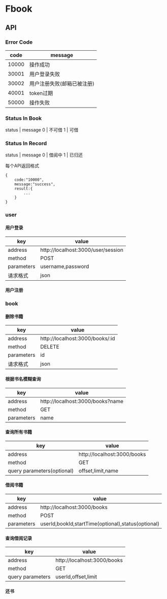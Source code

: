 # Fbook

## API
### Error Code

code | message
---|---
10000 | 操作成功
30001 | 用户登录失败
30002 | 用户注册失败(邮箱已被注册)
40001 | token过期
50000 | 操作失败

### Status In Book
status | message
0 | 不可借
1 | 可借

### Status In Record
status | message
0 | 借阅中
1 | 已归还

每个API返回格式
```
{
    code:"10000",
    message:"success",
    result:{
        ...
    }
}
```


### user
#### 用户登录
key  | value
---|---
address | http://localhost:3000/user/session
method | POST
parameters|username,password
请求格式|json
#### 用户注册

### book
#### 删除书籍
key  | value
---|---
address | http://localhost:3000/books/:id
method | DELETE
parameters|id
请求格式|json


#### 根据书名模糊查询
key  | value
---|---
address | http://localhost:3000/books?name
method | GET
parameters|name


#### 查询所有书籍
key  | value
---|---
address | http://localhost:3000/books
method | GET
query parameters(optional)|offset,limit,name

#### 借阅书籍
key | value
---|---
address | http://localhost:3000/books
method | POST
parameters | userId,bookId,startTime(optional),status(optional)

#### 查询借阅记录
key | value
---|---
address | http://localhost:3000/books
method | GET
query parameters | userId,offset,limit


#### 还书
